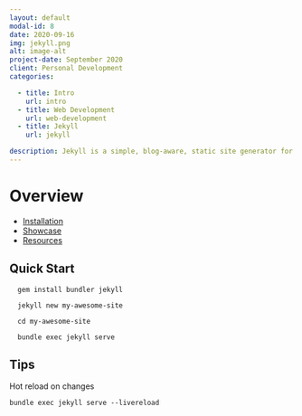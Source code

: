 ```yaml
---
layout: default
modal-id: 8
date: 2020-09-16
img: jekyll.png
alt: image-alt
project-date: September 2020
client: Personal Development
categories: 

  - title: Intro
    url: intro
  - title: Web Development
    url: web-development
  - title: Jekyll
    url: jekyll

description: Jekyll is a simple, blog-aware, static site generator for personal, project, or organization sites. Written in Ruby by Tom Preston-Werner, GitHub's co-founder, it is distributed under the open source MIT license
---
```


# Overview

- [Installation](https://jekyllrb.com/docs/installation/)
- [Showcase](https://jekyllrb.com/showcase/)
- [Resources](https://jekyllrb.com/resources/)

## Quick Start

```terminal
  gem install bundler jekyll

  jekyll new my-awesome-site

  cd my-awesome-site

  bundle exec jekyll serve
```

## Tips

Hot reload on changes

```terminal
bundle exec jekyll serve --livereload
```
